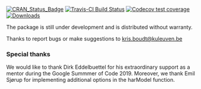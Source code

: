 [![CRAN_Status_Badge](http://www.r-pkg.org/badges/version/highfrequency)](https://cran.r-project.org/package=highfrequency) 
[![Travis-CI Build Status](https://travis-ci.org/onnokleen/highfrequency.svg?branch=master)](https://travis-ci.org/onnokleen/highfrequency)
[![Codecov test coverage](https://codecov.io/gh/onnokleen/highfrequency/branch/master/graph/badge.svg)](https://codecov.io/gh/onnokleen/highfrequency?branch=master)
[![Downloads](https://cranlogs.r-pkg.org/badges/highfrequency)](https://cranlogs.r-pkg.org/badges/highfrequency)

The package is still under development and is distributed without warranty.

Thanks to report bugs or make suggestions to <kris.boudt@kuleuven.be>


### Special thanks

We would like to thank Dirk Eddelbuettel for his extraordinary support as a mentor during the Google Summmer of Code 2019. Moreover, we thank Emil Sjørup for implementing additional options in the harModel function.